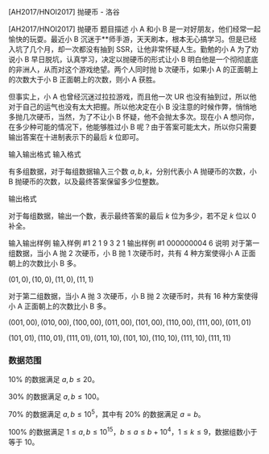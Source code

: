 



[AH2017/HNOI2017] 抛硬币 - 洛谷














[AH2017/HNOI2017] 抛硬币
题目描述
小 A 和小 B 是一对好朋友，他们经常一起愉快的玩耍。最近小 B 沉迷于**师手游，天天刷本，根本无心搞学习。但是已经入坑了几个月，却一次都没有抽到 SSR，让他非常怀疑人生。勤勉的小 A 为了劝说小 B 早日脱坑，认真学习，决定以抛硬币的形式让小 B 明白他是一个彻彻底底的非洲人，从而对这个游戏绝望。两个人同时抛 b 次硬币，如果小 A 的正面朝上的次数大于小 B 正面朝上的次数，则小 A 获胜。

但事实上，小 A 也曾经沉迷过拉拉游戏，而且他一次 UR 也没有抽到过，所以他对于自己的运气也没有太大把握。所以他决定在小 B 没注意的时候作弊，悄悄地多抛几次硬币，当然，为了不让小 B 怀疑，他不会抛太多次。现在小 A 想问你，在多少种可能的情况下，他能够胜过小 B 呢？由于答案可能太大，所以你只需要输出答案在十进制表示下的最后 $k$ 位即可。

输入输出格式
输入格式

有多组数据，对于每组数据输入三个数 $a,b,k$，分别代表小 A 抛硬币的次数，小 B 抛硬币的次数，以及最终答案保留多少位整数。

输出格式

对于每组数据，输出一个数，表示最终答案的最后 $k$ 位为多少，若不足 $k$ 位以 $0$ 补全。

输入输出样例
输入样例 #1
2 1 9
3 2 1
输出样例 #1
000000004
6
说明
对于第一组数据，当小 A 抛 $2$ 次硬币，小 B 抛 $1$ 次硬币时，共有 $4$ 种方案使得小 A 正面朝上的次数比小 B 多。

$(01,0), (10,0), (11,0), (11,1)$

对于第二组数据，当小 A 抛 $3$ 次硬币，小 B 抛 $2$ 次硬币时，共有 $16$ 种方案使得小 A 正面朝上的次数比小 B 多。

$(001,00), (010,00), (100,00), (011,00), (101,00), (110,00), (111,00), (011,01)$

$(101,01), (110,01),(111,01), (011,10), (101,10), (110,10), (111,10), (111,11)$

### 数据范围

$10\%$ 的数据满足 $a,b\leq 20$。


$30\%$ 的数据满足 $a,b\leq 100$。


$70\%$ 的数据满足 $a,b\leq 10^5$，其中有 $20\%$ 的数据满足 $a=b$。


$100\%$ 的数据满足 $1\le a,b\le 10^{15}$，$b\le a\le b+10^4$，$1\le k\le 9$，数据组数小于等于 $10$。







